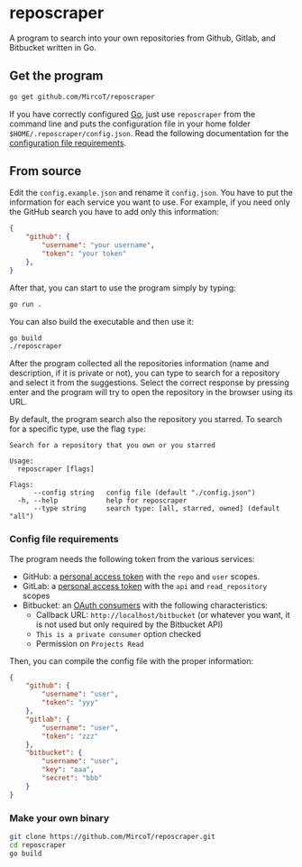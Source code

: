 # reposcraper

A program to search into your own repositories from Github, Gitlab, and Bitbucket written in Go.

## Get the program

```bash
go get github.com/MircoT/reposcraper
```

If you have correctly configured [Go](https://golang.org/), just use `reposcraper` from the command line and puts the configuration file in your home folder `$HOME/.reposcraper/config.json`. Read the following documentation for the [configuration file requirements](#config-file-requirements).

## From source

Edit the `config.example.json` and rename it `config.json`.
You have to put the information for each service you want to use.
For example, if you need only the GitHub search you have to add only this information:

```json
{
    "github": {
        "username": "your username",
        "token": "your token"
    },
}
```

After that, you can start to use the program simply by typing:

```bash
go run .
```

You can also build the executable and then use it:

```bash
go build
./reposcraper
```

After the program collected all the repositories information (name and description, if it is private or not),
you can type to search for a repository and select it from the suggestions. 
Select the correct response by pressing enter and the program will try to open the repository in the browser using its URL.

By default, the program search also the repository you starred.
To search for a specific type, use the flag `type`:

```
Search for a repository that you own or you starred

Usage:
  reposcraper [flags]

Flags:
      --config string   config file (default "./config.json")
  -h, --help            help for reposcraper
      --type string     search type: [all, starred, owned] (default "all")
```

### Config file requirements

The program needs the following token from the various services:

* GitHub: a [personal access token](https://github.com/settings/tokens) with the `repo` and `user` scopes.
* GitLab: a [personal access token](https://docs.gitlab.com/ee/user/profile/personal_access_tokens.html#personal-access-tokens) with the `api` and `read_repository` scopes
* Bitbucket: an [OAuth consumers](https://support.atlassian.com/bitbucket-cloud/docs/use-oauth-on-bitbucket-cloud/) with the following characteristics:
  * Callback URL: `http://localhost/bitbucket` (or whatever you want, it is not used but only required by the Bitbucket API)
  * `This is a private consumer` option checked
  * Permission on `Projects Read`

Then, you can compile the config file with the proper information:

```json
{
    "github": {
        "username": "user",
        "token": "yyy"
    },
    "gitlab": {
        "username": "user",
        "token": "zzz"
    },
    "bitbucket": {
        "username": "user",
        "key": "aaa",
        "secret": "bbb"
    }
}
```

### Make your own binary

```bash
git clone https://github.com/MircoT/reposcraper.git
cd reposcraper
go build
```
